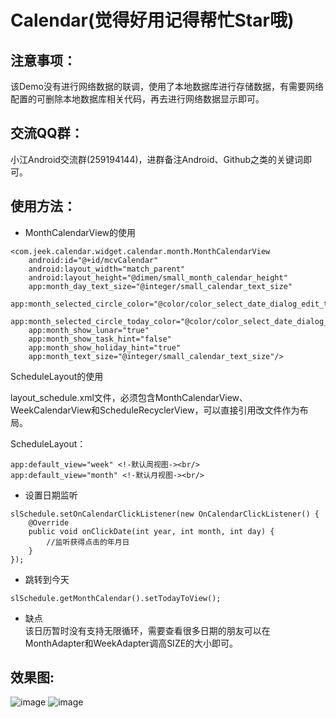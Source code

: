 Calendar(觉得好用记得帮忙Star哦)
===
注意事项：
---
该Demo没有进行网络数据的联调，使用了本地数据库进行存储数据，有需要网络配置的可删除本地数据库相关代码，再去进行网络数据显示即可。<br/>

交流QQ群：
---
小江Android交流群(259194144)，进群备注Android、Github之类的关键词即可。

使用方法：
---
* MonthCalendarView的使用<br/>
```
<com.jeek.calendar.widget.calendar.month.MonthCalendarView
    android:id="@+id/mcvCalendar"
    android:layout_width="match_parent"
    android:layout_height="@dimen/small_month_calendar_height"
    app:month_day_text_size="@integer/small_calendar_text_size"
    app:month_selected_circle_color="@color/color_select_date_dialog_edit_text_bg_focus"
    app:month_selected_circle_today_color="@color/color_select_date_dialog_edit_text_bg_focus"
    app:month_show_lunar="true"
    app:month_show_task_hint="false"
    app:month_show_holiday_hint="true"
    app:month_text_size="@integer/small_calendar_text_size"/>
```

ScheduleLayout的使用<br/>

layout_schedule.xml文件，必须包含MonthCalendarView、WeekCalendarView和ScheduleRecyclerView，可以直接引用改文件作为布局。<br/>

ScheduleLayout：<br/>
```
app:default_view="week" <!-默认周视图-><br/>
app:default_view="month" <!-默认月视图-><br/>
```

* 设置日期监听<br/>
```
slSchedule.setOnCalendarClickListener(new OnCalendarClickListener() {
    @Override
    public void onClickDate(int year, int month, int day) {
        //监听获得点击的年月日
    }
});
```
* 跳转到今天<br/>
```
slSchedule.getMonthCalendar().setTodayToView();
```
* 缺点<br/>
该日历暂时没有支持无限循环，需要查看很多日期的朋友可以在MonthAdapter和WeekAdapter调高SIZE的大小即可。

效果图:<br/>
---
![image](https://github.com/xiaojianglaile/Calendar/blob/master/raw/jeek_image_1.gif)
![image](https://github.com/xiaojianglaile/Calendar/blob/master/raw/jeek_image_2.png)
